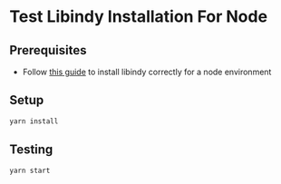 # Test Libindy Installation For Node

## Prerequisites

- Follow [this guide](https://medium.com/@AnimoSolutions/how-to-install-libindy-for-macos-with-apple-silicon-to-use-with-aries-framework-javascript-ffe9719ab2e) to install libindy correctly for a node environment

## Setup

```sh
yarn install
```

## Testing

```sh
yarn start
```
